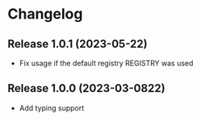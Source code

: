 # Changelog

## Release 1.0.1 (2023-05-22)

- Fix usage if the default registry REGISTRY was used

## Release 1.0.0 (2023-03-0822)

- Add typing support
